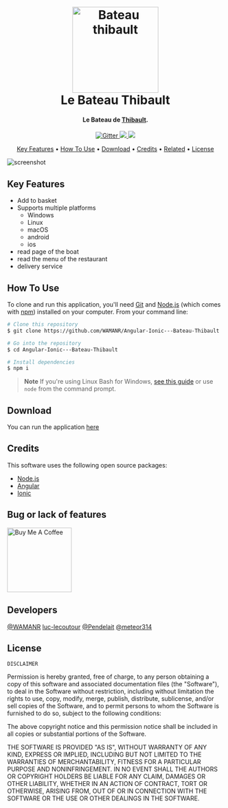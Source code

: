 <h1 align="center">
  <br>
  <a href="#"><img src="https://i.imgur.com/rBQDyPj.png" alt="Bateau thibault" width="200"></a>
  <br>
  Le Bateau Thibault
  <br>
</h1>

<h4 align="center">Le Bateau de <a href="https://github.com/WAMANR/Angular-Ionic---Bateau-Thibault" target="_blank">Thibault</a>.</h4>

<p align="center">
  <a href="https://badge.fury.io/js/electron-markdownify">
    <img src="https://badge.fury.io/js/electron-markdownify.svg"
         alt="Gitter">
  </a>
  <a href="https://saythanks.io/to/bullredeyes@gmail.com">
      <img src="https://img.shields.io/badge/SayThanks.io-%E2%98%BC-1EAEDB.svg">
  </a>
  <a href="https://www.paypal.me/AmitMerchant">
    <img src="https://img.shields.io/badge/$-donate-ff69b4.svg?maxAge=2592000&amp;style=flat">
  </a>
</p>

<p align="center">
  <a href="#key-features">Key Features</a> •
  <a href="#how-to-use">How To Use</a> •
  <a href="#download">Download</a> •
  <a href="#credits">Credits</a> •
  <a href="#related">Related</a> •
  <a href="#license">License</a>
</p>

![screenshot](https://i.imgur.com/paECvGq.png)

## Key Features

- Add to basket
- Supports multiple platforms
  - Windows
  - Linux
  - macOS
  - android
  - ios
- read page of the boat
- read the menu of the restaurant
- delivery service

## How To Use

To clone and run this application, you'll need [Git](https://git-scm.com) and [Node.js](https://nodejs.org/en/download/) (which comes with [npm](http://npmjs.com)) installed on your computer. From your command line:

```bash
# Clone this repository
$ git clone https://github.com/WAMANR/Angular-Ionic---Bateau-Thibault

# Go into the repository
$ cd Angular-Ionic---Bateau-Thibault

# Install dependencies
$ npm i
```

> **Note**
> If you're using Linux Bash for Windows, [see this guide](https://www.howtogeek.com/261575/how-to-run-graphical-linux-desktop-applications-from-windows-10s-bash-shell/) or use `node` from the command prompt.


## Download

You can run the application [here](http://localhost:4200/tabs/shop)

## Credits

This software uses the following open source packages:

- [Node.js](https://nodejs.org/)
- [Angular](https://angular.io/)
- [Ionic](https://ionicframework.com/)


## Bug or lack of features

<a href="https://github.com/WAMANR/Angular-Ionic---Bateau-Thibault/issues" target="_blank"><img src="https://github.githubassets.com/images/modules/logos_page/Octocat.png" alt="Buy Me A Coffee"  height="150px" width="150px"></a>


## Developers

<a href="https://github.com/WAMANR">@WAMANR</a>
<a href="https://github.com/luc-lecoutour">luc-lecoutour</a>
<a href="https://github.com/Pendelait">@Pendelait</a>
<a href="https://github.com/meteor314">@meteor314</a>

## License

    DISCLAIMER

Permission is hereby granted, free of charge, to any person obtaining
a copy of this software and associated documentation files (the
"Software"), to deal in the Software without restriction, including
without limitation the rights to use, copy, modify, merge, publish,
distribute, sublicense, and/or sell copies of the Software, and to
permit persons to whom the Software is furnished to do so, subject to
the following conditions:

The above copyright notice and this permission notice shall be
included in all copies or substantial portions of the Software.

THE SOFTWARE IS PROVIDED "AS IS", WITHOUT WARRANTY OF ANY KIND,
EXPRESS OR IMPLIED, INCLUDING BUT NOT LIMITED TO THE WARRANTIES OF
MERCHANTABILITY, FITNESS FOR A PARTICULAR PURPOSE AND
NONINFRINGEMENT. IN NO EVENT SHALL THE AUTHORS OR COPYRIGHT HOLDERS BE
LIABLE FOR ANY CLAIM, DAMAGES OR OTHER LIABILITY, WHETHER IN AN ACTION
OF CONTRACT, TORT OR OTHERWISE, ARISING FROM, OUT OF OR IN CONNECTION
WITH THE SOFTWARE OR THE USE OR OTHER DEALINGS IN THE SOFTWARE.
